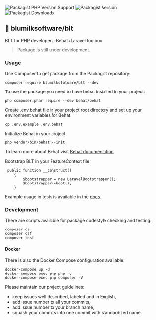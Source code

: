 ![Packagist PHP Version Support](https://img.shields.io/packagist/php-v/blumilksoftware/blt?style=for-the-badge) ![Packagist Version](https://img.shields.io/packagist/v/blumilksoftware/blt?style=for-the-badge) ![Packagist Downloads](https://img.shields.io/packagist/dt/blumilksoftware/blt?style=for-the-badge)

## 🍔 blumilksoftware/blt
BLT for PHP developers: Behat+Laravel toolbox

> Package is still under development.

### Usage
Use Composer to get package from the Packagist repository:
```
composer require blumilksfotware/blt --dev
```

To use the package you need to have behat installed in your project:
```
php composer.phar require --dev behat/behat
```
Create .env.behat file in your project root directory and set up your environment variables for Behat.
```
cp .env.example .env.behat
```
Initialize Behat in your project:
```
php vendor/bin/behat --init
```
To learn more about Behat visit [Behat documentation](https://docs.behat.org/en/latest/).

Bootstrap BLT in your FeatureContext file:
```
 public function __construct()
    {
        $bootstrapper = new LaravelBootstrapper();
        $bootstrapper->boot();
    }
```
Example usage in tests is available in the [docs](docs).
### Development
There are scripts available for package codestyle checking and testing:
```shell
composer cs
composer csf
composer test
```

#### Docker
There is also the Docker Compose configuration available:
```shell
docker-compose up -d
docker-compose exec php php -v
docker-compose exec php composer -V
```

Please maintain our project guidelines:
* keep issues well described, labeled and in English,
* add issue number to all your commits,
* add issue number to your branch name,
* squash your commits into one commit with standardized name.
